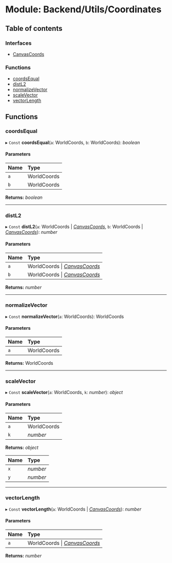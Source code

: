 # Module: Backend/Utils/Coordinates

## Table of contents

### Interfaces

- [CanvasCoords](../interfaces/backend_utils_coordinates.canvascoords.md)

### Functions

- [coordsEqual](backend_utils_coordinates.md#coordsequal)
- [distL2](backend_utils_coordinates.md#distl2)
- [normalizeVector](backend_utils_coordinates.md#normalizevector)
- [scaleVector](backend_utils_coordinates.md#scalevector)
- [vectorLength](backend_utils_coordinates.md#vectorlength)

## Functions

### coordsEqual

▸ `Const` **coordsEqual**(`a`: WorldCoords, `b`: WorldCoords): _boolean_

#### Parameters

| Name | Type        |
| :--- | :---------- |
| `a`  | WorldCoords |
| `b`  | WorldCoords |

**Returns:** _boolean_

---

### distL2

▸ `Const` **distL2**(`a`: WorldCoords \| [_CanvasCoords_](../interfaces/backend_utils_coordinates.canvascoords.md), `b`: WorldCoords \| [_CanvasCoords_](../interfaces/backend_utils_coordinates.canvascoords.md)): _number_

#### Parameters

| Name | Type                                                                                     |
| :--- | :--------------------------------------------------------------------------------------- |
| `a`  | WorldCoords \| [_CanvasCoords_](../interfaces/backend_utils_coordinates.canvascoords.md) |
| `b`  | WorldCoords \| [_CanvasCoords_](../interfaces/backend_utils_coordinates.canvascoords.md) |

**Returns:** _number_

---

### normalizeVector

▸ `Const` **normalizeVector**(`a`: WorldCoords): WorldCoords

#### Parameters

| Name | Type        |
| :--- | :---------- |
| `a`  | WorldCoords |

**Returns:** WorldCoords

---

### scaleVector

▸ `Const` **scaleVector**(`a`: WorldCoords, `k`: _number_): _object_

#### Parameters

| Name | Type        |
| :--- | :---------- |
| `a`  | WorldCoords |
| `k`  | _number_    |

**Returns:** _object_

| Name | Type     |
| :--- | :------- |
| `x`  | _number_ |
| `y`  | _number_ |

---

### vectorLength

▸ `Const` **vectorLength**(`a`: WorldCoords \| [_CanvasCoords_](../interfaces/backend_utils_coordinates.canvascoords.md)): _number_

#### Parameters

| Name | Type                                                                                     |
| :--- | :--------------------------------------------------------------------------------------- |
| `a`  | WorldCoords \| [_CanvasCoords_](../interfaces/backend_utils_coordinates.canvascoords.md) |

**Returns:** _number_
